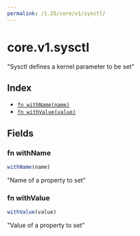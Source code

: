 ```yaml
---
permalink: /1.25/core/v1/sysctl/
---
```


# core.v1.sysctl

"Sysctl defines a kernel parameter to be set"

## Index

* [`fn withName(name)`](#fn-withname)
* [`fn withValue(value)`](#fn-withvalue)

## Fields

### fn withName

```ts
withName(name)
```

"Name of a property to set"

### fn withValue

```ts
withValue(value)
```

"Value of a property to set"